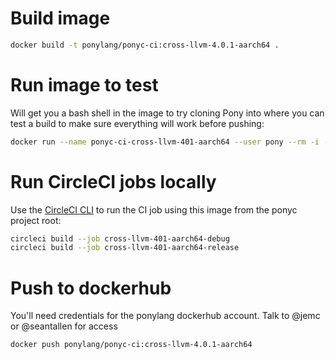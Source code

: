 # Build image

```bash
docker build -t ponylang/ponyc-ci:cross-llvm-4.0.1-aarch64 .
```

# Run image to test

Will get you a bash shell in the image to try cloning Pony into where you can test a build to make sure everything will work before pushing:

```bash
docker run --name ponyc-ci-cross-llvm-401-aarch64 --user pony --rm -i -t ponylang/ponyc-ci:cross-llvm-4.0.1-aarch64 bash
```

# Run CircleCI jobs locally

Use the [CircleCI CLI](https://circleci.com/docs/2.0/local-cli/) to run the CI job using this image
from the ponyc project root:

```bash
circleci build --job cross-llvm-401-aarch64-debug
circleci build --job cross-llvm-401-aarch64-release
```

# Push to dockerhub

You'll need credentials for the ponylang dockerhub account. Talk to @jemc or @seantallen for access

```bash
docker push ponylang/ponyc-ci:cross-llvm-4.0.1-aarch64
```
